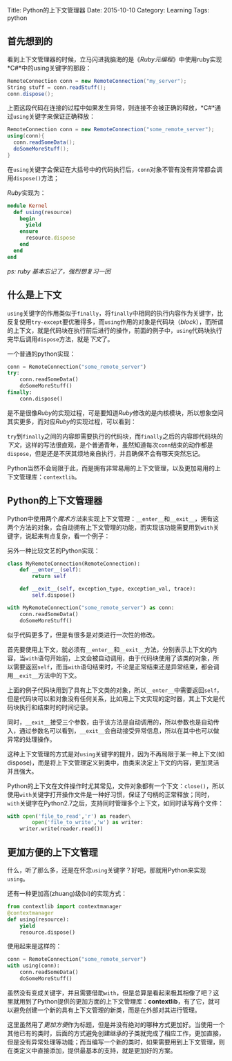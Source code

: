 Title: Python的上下文管理器
Date: 2015-10-10
Category: Learning
Tags: python

## 首先想到的

看到上下文管理器的时候，立马闪进我脑海的是《*Ruby元编程*》中使用ruby实现*C#*中的using关键字的那段：

```csharp
RemoteConnection conn = new RemoteConnection("my_server");
String stuff = conn.readStuff();
conn.dispose();
```

上面这段代码在连接的过程中如果发生异常，则连接不会被正确的释放，*C#*通过`using`关键字来保证正确释放：

```csharp
RemoteConnection conn = new RemoteConnection("some_remote_server");
using(conn){
  conn.readSomeData();
  doSomeMoreStuff();
}
```

在`using`关键字会保证在大括号中的代码执行后，`conn`对象不管有没有异常都会调用`dispose()`方法；

*Ruby*实现为：

```ruby
module Kernel
  def using(resource)
    begin
      yield
    ensure
      resource.dispose
    end
  end
end
```

*ps: ruby 基本忘记了，强烈想复习一回*

## 什么是上下文

`using`关键字的作用类似于`finally`，将`finally`中相同的执行内容作为关键字，比反复使用`try-except`要优雅得多，而`using`作用的对象是代码块（*block*），而所谓的上下文，就是代码块在执行前后进行的操作，前面的例子中，`using`代码块执行完毕后调用`dispose`方法，就是*下文*了。

一个普通的python实现：

```python
conn = RemoteConnection("some_remote_server")
try:
	conn.readSomeData()
	doSomeMoreStuff()
finally:
	conn.dispose()
```

是不是很像*Ruby*的实现过程，可是要知道*Ruby*修改的是内核模块，所以想象空间其实更多，而对应*Ruby*的实现过程，可以看到：

`try`到`finally`之间的内容即需要执行的代码块，而`finally`之后的内容即代码块的*下文*，这样的写法很直观，是个普通青年，虽然知道每次`conn`结束的动作都是`dispose`，但是还是不厌其烦地亲自执行，并且确保不会有哪天突然忘记。

Python当然不会局限于此，而是拥有非常易用的上下文管理，以及更加易用的上下文管理库：`contextlib`。

## Python的上下文管理器

Python中使用两个*魔术方法*来实现上下文管理：`__enter__`和`__exit__`，拥有这两个方法的对象，会自动拥有上下文管理的功能，而实现该功能需要用到`with`关键字，说起来有点复杂，看一个例子：

另外一种比较文艺的Python实现：

```python
class MyRemoteConnection(RemoteConnection):
	def __enter__(self):
		return self

	def __exit__(self, exception_type, exception_val, trace):
		self.dispose()

with MyRemoteConnection("some_remote_server") as conn:
	conn.readSomeData()
	doSomeMoreStuff()
```

似乎代码更多了，但是有很多是对类进行一次性的修改。

首先要使用上下文，就必须有`__enter__`和`__exit__`方法，分别表示上下文的内容，当`with`语句开始前，上文会被自动调用，由于代码块使用了该类的对象，所以需要返回`self`，而当`with`语句结束时，不论是正常结束还是异常结束，都会调用`__exit__`方法中的下文。

上面的例子代码块用到了具有上下文类的对象，所以`__enter__`中需要返回`self`，但是代码块可以和对象没有任何关系，比如用上下文实现的定时器，其上下文是代码块执行和结束时的时间记录。

同时，`__exit__`接受三个参数，由于该方法是自动调用的，所以参数也是自动传入，通过参数名可以看到，`__exit__`会自动接受异常信息，所以在其中也可以做异常的处理操作。

这种上下文管理的方式是对`using`关键字的提升，因为不再局限于某一种上下文(如dispose)，而是将上下文管理定义到类中，由类来决定上下文的内容，更加灵活并且强大。

Python的上下文在文件操作时尤其常见，文件对象都有一个下文：`close()`，所以使用`with`关键字打开操作文件是一种好习惯，保证了句柄的正常释放；同时，`with`关键字在Python2.7之后，支持同时管理多个上下文，如同时读写两个文件：

```python
with open('file_to_read','r') as reader\
		open('file_to_write','w') as writer:
	writer.write(reader.read())
```

## 更加方便的上下文管理

什么，听了那么多，还是在怀念`using`关键字？好吧，那就用Python来实现`using`。

还有一种更加高(zhuang)级(bi)的实现方式：

```python
from contextlib import contextmanager
@contextmanager
def using(resource):
	yield
	resource.dispose()
```

使用起来是这样的：

```python
conn = RemoteConnection("some_remote_server")
with using(conn):
	conn.readSomeData()
	doSomeMoreStuff()
```

虽然没有变成关键字，并且需要借助`with`，但是总算是看起来极其相像了吧？这里就用到了Python提供的更加方面的上下文管理库：**contextlib**，有了它，就可以避免创建一个新的具有上下文管理的新类，而是在外部对其进行管理。

这里虽然用了*更加方便*作为标题，但是并没有绝对的哪种方式更加好。当使用一个其他已有的类时，后面的方式避免创建继承的子类就完成了相应工作，更加直接，但是没有异常处理等功能；而当编写一个新的类时，如果需要用到上下文管理，则在类定义中直接添加，提供最基本的支持，就是更加好的方案。



